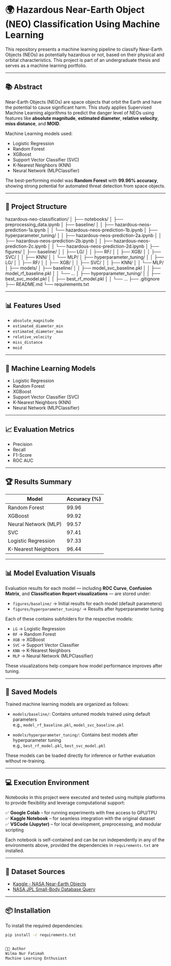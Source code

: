 # 🌍 Hazardous Near-Earth Object (NEO) Classification Using Machine Learning

This repository presents a machine learning pipeline to classify Near-Earth Objects (NEOs) as potentially hazardous or not, based on their physical and orbital characteristics. This project is part of an undergraduate thesis and serves as a machine learning portfolio.

---

## 📚 Abstract

Near-Earth Objects (NEOs) are space objects that orbit the Earth and have the potential to cause significant harm. This study applies Supervised Machine Learning algorithms to predict the danger level of NEOs using features like **absolute magnitude**, **estimated diameter**, **relative velocity**, **miss distance**, and **MOID**.

Machine Learning models used:
- Logistic Regression
- Random Forest
- XGBoost
- Support Vector Classifier (SVC)
- K-Nearest Neighbors (KNN)
- Neural Network (MLPClassifier)

The best-performing model was **Random Forest** with **99.96% accuracy**, showing strong potential for automated threat detection from space objects.

---

## 📁 Project Structure

hazardous-neo-classification/
│
├── notebooks/
│   ├── preprocessing_data.ipynb
│   ├── baseline/
│   │   ├── hazardous-neos-prediction-1a.ipynb
│   │   └── hazardous-neos-prediction-1b.ipynb
│   ├── hyperparameter_tuning/
│   │   ├── hazardous-neos-prediction-2a.ipynb
│   │   ├── hazardous-neos-prediction-2b.ipynb
│   │   ├── hazardous-neos-prediction-2c.ipynb
│   │   └── hazardous-neos-prediction-2d.ipynb
│
├── figures/
│   ├── baseline/
│   │   ├── LG/
│   │   ├── RF/
│   │   ├── XGB/
│   │   ├── SVC/
│   │   ├── KNN/
│   │   └── MLP/
│   ├── hyperparameter_tuning/
│   │   ├── LG/
│   │   ├── RF/
│   │   ├── XGB/
│   │   ├── SVC/
│   │   ├── KNN/
│   │   └── MLP/
│
├── models/
│   ├── baseline/
│   │   ├── model_svc_baseline.pkl
│   │   ├── model_rf_baseline.pkl
│   │   └── ...
│   ├── hyperparameter_tuning/
│   │   ├── best_svc_model.pkl
│   │   ├── best_rf_model.pkl
│   │   └── ...
├── .gitignore
├── README.md
└── requirements.txt

---

## 📊 Features Used

- `absolute_magnitude`
- `estimated_diameter_min`
- `estimated_diameter_max`
- `relative_velocity`
- `miss_distance`
- `moid`

---

## 🧠 Machine Learning Models

- Logistic Regression
- Random Forest
- XGBoost
- Support Vector Classifier (SVC)
- K-Nearest Neighbors (KNN)
- Neural Network (MLPClassifier)

---

## 📈 Evaluation Metrics

- Precision
- Recall
- F1-Score
- ROC AUC

---

## 🏆 Results Summary

| Model                 | Accuracy (%) |
|----------------------|--------------|
| Random Forest         | 99.96        |
| XGBoost               | 99.92        |
| Neural Network (MLP)  | 99.57        |
| SVC                   | 97.41        |
| Logistic Regression   | 97.33        |
| K-Nearest Neighbors   | 96.44        |

---

## 📊 Model Evaluation Visuals

Evaluation results for each model — including **ROC Curve**, **Confusion Matrix**, and **Classification Report visualizations** — are stored under:

- `figures/baseline/` → Initial results for each model (default parameters)
- `figures/hyperparameter_tuning/` → Results after hyperparameter tuning

Each of these contains subfolders for the respective models:

- `LG` → Logistic Regression  
- `RF` → Random Forest  
- `XGB` → XGBoost  
- `SVC` → Support Vector Classifier  
- `KNN` → K-Nearest Neighbors  
- `MLP` → Neural Network (MLPClassifier)  

These visualizations help compare how model performance improves after tuning.

---

## 💾 Saved Models

Trained machine learning models are organized as follows:

- `models/baseline/`: Contains untuned models trained using default parameters  
  e.g., `model_rf_baseline.pkl`, `model_svc_baseline.pkl`

- `models/hyperparameter_tuning/`: Contains best models after hyperparameter tuning  
  e.g., `best_rf_model.pkl`, `best_svc_model.pkl`

These models can be loaded directly for inference or further evaluation without re-training.

---

## 💻 Execution Environment

Notebooks in this project were executed and tested using multiple platforms to provide flexibility and leverage computational support:

✅ **Google Colab** – for running experiments with free access to GPU/TPU  
✅ **Kaggle Notebook** – for seamless integration with the original dataset  
✅ **VSCode (Jupyter)** – for local development, preprocessing, and modular scripting

Each notebook is self-contained and can be run independently in any of the environments above, provided the dependencies in `requirements.txt` are installed.

---

## 🔗 Dataset Sources

- [Kaggle - NASA Near-Earth Objects](https://www.kaggle.com/datasets/ivansher/nasa-nearest-earth-objects-1910-2024)
- [NASA JPL Small-Body Database Query](https://ssd.jpl.nasa.gov/tools/sbdb_query.html)

---

## 📦 Installation

To install the required dependencies:

```bash
pip install -r requirements.txt


👩‍💻 Author
Wilma Nur Fatimah
Machine Learning Enthusiast
